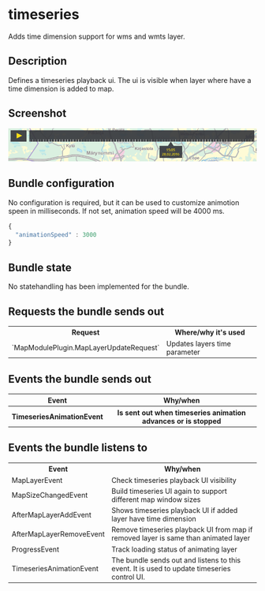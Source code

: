 # timeseries

Adds time dimension support for wms and wmts layer.

## Description

Defines a timeseries playback ui. The ui is visible when layer where have a time dimension is added to map.

## Screenshot

![Timeseries](timeseries.png)

## Bundle configuration

No configuration is required, but it can be used to customize animotion speen in milliseconds. If not set, animation speed will be 4000 ms.

```javascript
{
  "animationSpeed" : 3000
}
```

## Bundle state

No statehandling has been implemented for the bundle.

## Requests the bundle sends out

<table class="table">
<tr>
  <th> Request </th>
  <th> Where/why it's used</th>
</tr>
<tr>
  <td> `MapModulePlugin.MapLayerUpdateRequest` </td>
  <td> Updates layers time parameter </td>
</tr>
</table>

## Events the bundle sends out

<table class="table">
  <tr>
    <th>Event</th><th>Why/when</th>
  </tr>
  <tr>
    <th>TimeseriesAnimationEvent</th><th>Is sent out when timeseries animation advances or is stopped</th>
  </tr>
</table>

## Events the bundle listens to

<table class="table">
  <tr>
    <th>Event</th><th>Why/when</th>
  </tr>
  <tr>
    <td> MapLayerEvent </td><td> Check timeseries playback UI visibility</td>
  </tr>
  <tr>
    <td> MapSizeChangedEvent </td><td> Build timeseries UI again to support different map window sizes </td>
  </tr>
  <tr>
    <td> AfterMapLayerAddEvent </td><td>Shows timeseries playback UI if added layer have time dimension </td>
  </tr>
  <tr>
    <td> AfterMapLayerRemoveEvent </td><td>Remove timeseries playback UI from map if removed layer is same than animated layer</td>
  </tr>
  <tr>
    <td> ProgressEvent </td><td>Track loading status of animating layer</td>
  </tr>
    <tr>
    <td> TimeseriesAnimationEvent </td><td>The bundle sends out and listens to this event. It is used to update timeseries control UI.</td>
  </tr>
</table>
